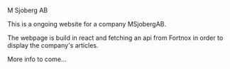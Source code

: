 M Sjoberg AB

This is a ongoing website for a company MSjobergAB.

The webpage is build in react and fetching an api from Fortnox in order to display the company's articles.

More info to come...
